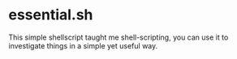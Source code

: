 # essential.sh
This simple shellscript taught me shell-scripting, you can use it to investigate things in a simple yet useful way.
